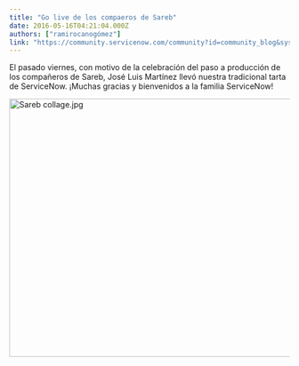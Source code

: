 ```yaml
---
title: "Go live de los compaeros de Sareb"
date: 2016-05-16T04:21:04.000Z
authors: ["ramirocanogómez"]
link: "https://community.servicenow.com/community?id=community_blog&sys_id=7c6ceaa1dbd0dbc01dcaf3231f961911"
---
```

<p>El pasado viernes, con motivo de la celebración del paso a producción de los compañeros de Sareb, José Luis Martí­nez llevó nuestra tradicional tarta de ServiceNow.  ¡Muchas gracias y bienvenidos a la familia ServiceNow!</p><p><img  alt="Sareb collage.jpg" class="image-1 jive-image" src="69e31dc6db94d304b322f4621f9619ee.iix" style="width: 620px; height: 465px;"/></p>